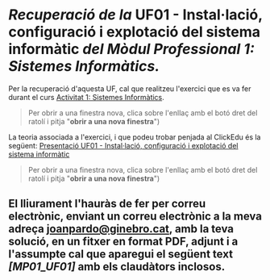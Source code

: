 # *Recuperació de la* **UF01 - Instal·lació, configuració i explotació del sistema informàtic** *del Mòdul Professional 1: Sistemes Informàtics.*

Per la recuperació d'aquesta UF, cal que realitzeu l'exercici que es va fer durant el curs
[Activitat 1: Sistemes Informàtics](https://drive.google.com/file/d/1enZ62b02lCtBA3S99KVnDS1vxnI1O2j9/view?usp=sharing).
   > Per obrir a una finestra nova, clica sobre l'enllaç amb el botó dret del ratolí i pitja "**obrir a una nova finestra**")

La teoria associada a l'exercici, i que podeu trobar penjada al ClickEdu és la següent:
[Presentació UF01 - Instal·lació, configuració i explotació del sistema informàtic](https://drive.google.com/open?id=1CLGaEPeCsEpaSocV8MWO9N0kjwqXVRKM)
   > Per obrir a una finestra nova, clica sobre l'enllaç amb el botó dret del ratolí i pitja "**obrir a una nova finestra**")

## El lliurament l'hauràs de fer per correu electrònic, enviant un correu electrònic a la meva adreça joanpardo@ginebro.cat, amb la teva solució, en un fitxer en format PDF, adjunt i a l'assumpte cal que aparegui el següent text ***[MP01_UF01]*** amb els claudàtors inclosos.
